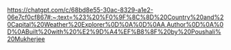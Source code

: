https://chatgpt.com/c/68bd8e55-30ac-8329-a1e2-06e7cf0cf867#:~:text=%23%20%F0%9F%8C%8D%20Country%20and%20Capital%20Weather%20Explorer%0D%0A%0D%0AA,Author%0D%0A%0D%0ABuilt%20with%20%E2%9D%A4%EF%B8%8F%20by%20Poushali%20Mukherjee